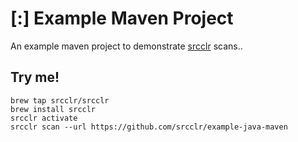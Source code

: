 # [:] Example Maven Project

An example maven project to demonstrate [srcclr](https://www.srcclr.com) scans..

## Try me!

```
brew tap srcclr/srcclr
brew install srcclr
srcclr activate
srcclr scan --url https://github.com/srcclr/example-java-maven
```
